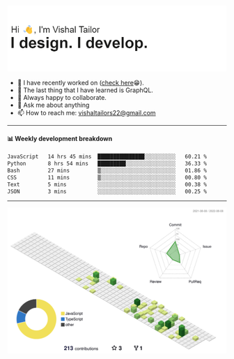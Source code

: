 ![Hi, I'm Vishal Tailor. I design. I develop.](https://github.com/vishaltailors/vishaltailors/blob/main/header.png?raw=true)

- 🔭 I have recently worked on ([check here](https://vishaltailor.com)😁).
- 🌱 The last thing that I have learned is GraphQL.
- 👯 Always happy to collaborate.
- 💬 Ask me about anything
- 📫 How to reach me: <a href="mailto:vishaltailors22@gmail.com">vishaltailors22@gmail.com</a>

<hr /> 
<h4>📊 Weekly development breakdown</h4>
<!--START_SECTION:waka-->

```text
JavaScript   14 hrs 45 mins  ███████████████░░░░░░░░░░   60.21 %
Python       8 hrs 54 mins   █████████░░░░░░░░░░░░░░░░   36.33 %
Bash         27 mins         ▒░░░░░░░░░░░░░░░░░░░░░░░░   01.86 %
CSS          11 mins         ▒░░░░░░░░░░░░░░░░░░░░░░░░   00.80 %
Text         5 mins          ░░░░░░░░░░░░░░░░░░░░░░░░░   00.38 %
JSON         3 mins          ░░░░░░░░░░░░░░░░░░░░░░░░░   00.25 %
```

<!--END_SECTION:waka-->
<hr /> 

![](./profile-3d-contrib/profile-green-animate.svg)
